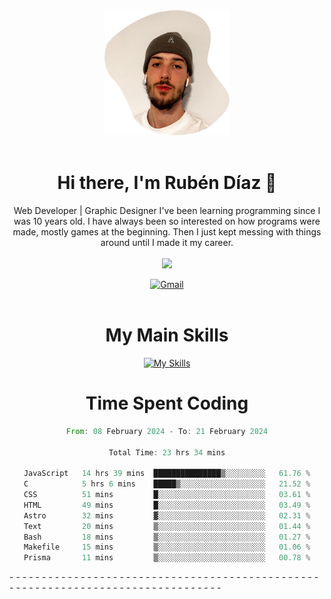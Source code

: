 <div align="center">
	<img height=200 width=200 src="./.img/yo_github_pfp.png" alt="Rubén Díaz" width=200/><br><br>
	
	
 # Hi there, I'm Rubén Díaz 👋

  Web Developer | Graphic Designer
  I've been learning programming since I was 10 years old. I have always been so interested on how programs were made, mostly games at the beginning. Then I just kept messing with things around until I made it my career.
  <br>
  <br>
  <a href="https://www.github.com/rubendiazzz" target="_blank" rel="noreferrer"><img
src="https://img.shields.io/github/followers/rubendiazzz?logo=github&style=for-the-badge&color=red" /></a>


  <a href="mailto:rubendfraga@gmail.com">![Gmail](https://img.shields.io/badge/Gmail-D14836?style=for-the-badge&logo=gmail&logoColor=white)</a><br><br>

  # My Main Skills
  [![My Skills](https://skillicons.dev/icons?i=js,html,css,tailwind,c,cpp,cs,react,nextjs,astro,mysql,mongo)](https://skillicons.dev)

# Time Spent Coding
<!--START_SECTION:waka-->

```rust
From: 08 February 2024 - To: 21 February 2024

Total Time: 23 hrs 34 mins

JavaScript   14 hrs 39 mins  ███████████████▒░░░░░░░░░   61.76 %
C            5 hrs 6 mins    █████▒░░░░░░░░░░░░░░░░░░░   21.52 %
CSS          51 mins         █░░░░░░░░░░░░░░░░░░░░░░░░   03.61 %
HTML         49 mins         █░░░░░░░░░░░░░░░░░░░░░░░░   03.49 %
Astro        32 mins         ▓░░░░░░░░░░░░░░░░░░░░░░░░   02.31 %
Text         20 mins         ▒░░░░░░░░░░░░░░░░░░░░░░░░   01.44 %
Bash         18 mins         ▒░░░░░░░░░░░░░░░░░░░░░░░░   01.27 %
Makefile     15 mins         ▒░░░░░░░░░░░░░░░░░░░░░░░░   01.06 %
Prisma       11 mins         ▒░░░░░░░░░░░░░░░░░░░░░░░░   00.78 %
```

<!--END_SECTION:waka-->
</div>
-
-
-
-
-
-
-
-
-
-
-
-
-
-
-
-
-
-
-
-
-
-
-
-
-
-
-
-
-
-
-
-
-
-
-
-
-
-
-
-
-
-
-
-
-
-
-
-
-
-
-
-
-
-
-
-
-
-
-
-
-
-
-
-
-
-
-
-
-
-
-
-
-
-
-
-
-
-
-
-
-
